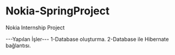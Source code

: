 # Nokia-SpringProject
Nokia Internship Project


---Yapılan İşler---
1-Database oluşturma.
2-Database ile Hibernate bağlantısı.

